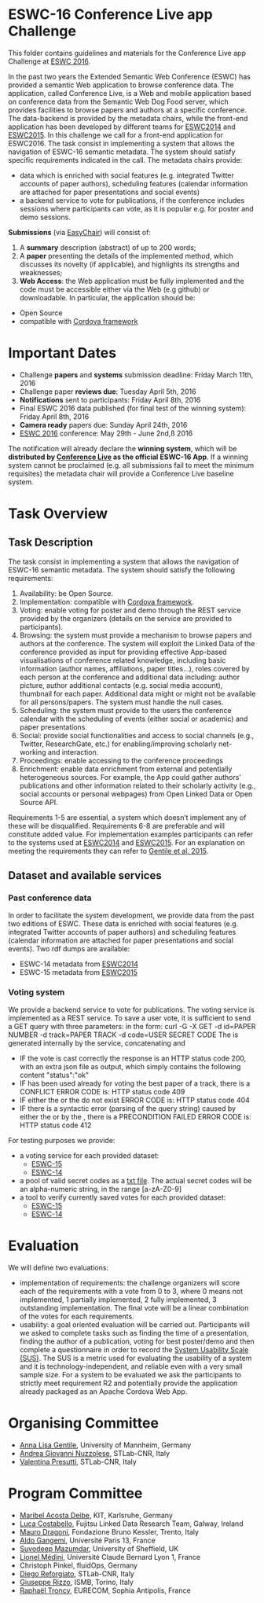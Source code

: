# ESWC-16 Conference Live app Challenge

This folder contains guidelines and materials for the Conference Live app Challenge at [ESWC 2016](http://2016.eswc-conferences.org/).

In the past two years the Extended Semantic Web Conference (ESWC) has provided a semantic Web application to browse conference data. 
The application, called Conference Live, is a Web and mobile application based on conference data from the Semantic Web Dog Food server, which provides facilities to browse papers and authors at a specific conference. The data-backend is provided by the metadata chairs, while the front-end application has been developed by different teams for [ESWC2014](http://oak.dcs.shef.ac.uk/eswc2014) and [ESWC2015](http://oak.dcs.shef.ac.uk/eswc2015). In this challenge we call for a front-end application for ESWC2016. The task consist in implementing a system that allows the navigation of ESWC-16 semantic metadata. The system should satisfy specific requirements indicated in the call. The metadata chairs provide:

- data which is enriched with social features (e.g. integrated Twitter accounts of paper authors), scheduling features (calendar information are attached for paper presentations and social events)
- a backend service to vote for publications, if the conference includes sessions where participants can vote, as it is popular e.g. for poster and demo sessions.


**Submissions** (via [EasyChair](https://easychair.org/conferences/?conf=conferenceliveeswc16)) will consist of:

1. A **summary** description (abstract) of up to 200 words;
2. A **paper** presenting the details of the implemented method, which discusses its novelty (if applicable), and highlights its strengths and weaknesses;
3. **Web Access**: the Web application must be fully implemented and the code must be accessible either via the Web (e.g github) or downloadable. In particular, the application should be:
  - Open Source
  - compatible with [Cordova framework](https://cordova.apache.org/)


# Important Dates

- Challenge **papers** and **systems** submission deadline: Friday March 11th, 2016
- Challenge paper **reviews due**: Tuesday April 5th, 2016
- **Notifications** sent to participants: Friday April 8th, 2016
- Final ESWC 2016 data published (for final test of the winning system): Friday April 8th, 2016
- **Camera ready** papers due: Sunday April 24th, 2016
- [ESWC 2016](http://2016.eswc-conferences.org/) conference: May 29th - June 2nd,ß 2016


The notification will already declare the **winning system**, which will be **distributed by [Conference Live](https://play.google.com/store/apps/developer?id=Conference+Live) as the official ESWC-16 App**. 
If a winning system cannot be proclaimed (e.g. all submissions fail to meet the minimum requisites) the metadata chair will provide a Conference Live baseline system.


# Task Overview

## Task Description

The task consist in implementing a system that allows the navigation of ESWC-16 semantic metadata. The system should satisfy the following requirements:

1. Availability: be Open Source.
2. Implementation: compatible with [Cordova framework](https://cordova.apache.org/).
3. Voting: enable voting for poster and demo through the REST service provided by the organizers (details on the service are provided to participants).
4. Browsing: the system must provide a mechanism to browse papers and authors at the conference. The system will exploit the Linked Data of the conference provided as input for providing effective App-based visualisations of conference related knowledge, including basic information (author names, affiliations, paper titles...), roles covered by each person at the conference and additional data including: author picture, author additional contacts (e.g. social media account), thumbnail for each paper. Additional data might or might not be available for all persons/papers. The system must handle the null cases.
5. Scheduling: the system must provide to the users the conference calendar with the scheduling of events (either social or academic) and paper presentations.
6. Social: provide social functionalities and access to social channels (e.g., Twitter, ResearchGate, etc.) for enabling/improving scholarly net- working and interaction.
7. Proceedings: enable accessing to the conference proceedings
8. Enrichment: enable data enrichment from external and potentially heterogeneous sources. For example, the App could gather authors’ publications and other information related to their scholarly activity (e.g., social accounts or personal webpages) from Open Linked Data or Open Source API.


Requirements 1-5 are essential, a system which doesn’t implement any of these will be disqualified. Requirements 6-8 are preferable and will constitute added value. For implementation examples participants can refer to the systems used at [ESWC2014](http://oak.dcs.shef.ac.uk/eswc2014) and [ESWC2015](http://oak.dcs.shef.ac.uk/eswc2015). For an explanation on meeting the requirements they can refer to [Gentile et al. 2015](∫http://www.www2015.it/documents/proceedings/companion/p1007.pdf).

## Dataset and available services

### Past conference data 
In order to facilitate the system development, we provide data from the past two editions of ESWC.
These data is enriched with social features (e.g. integrated Twitter accounts of paper authors) and scheduling features (calendar information are attached for paper presentations and social events).
Two rdf dumps are available:

  - ESWC-14 metadata from [ESWC2014](./pastConferences_data/eswc2014.rdf)
  - ESWC-15 metadata from [ESWC2015](./pastConferences_data/eswc2015.rdf)

### Voting system 
We provide a backend service to vote for publications. 
The voting service is implemented as a REST service.
To save a user vote, it is sufficient to send a GET query with three parameters: <paper-number> <paper-track> <secret-code> in the form: curl -G -X
GET -d id=PAPER NUMBER -d track=PAPER TRACK -d code=USER SECRET CODE
The <paper-id> is generated internally by the service, concatenating <paper- track> and <paper-number>
- IF the vote is cast correctly the response is an HTTP status code 200, with an extra json file as output, which simply contains the following content "status":"ok"
- IF <secrect-code> has been used already for voting the best paper of a track, there is a CONFLICT ERROR CODE is: HTTP status code 409
- IF either the <paper-id> or the <secrect-code> do not exist ERROR CODE is: HTTP status code 404
- IF there is a syntactic error (parsing of the query string) caused by either the <paper-id> or by the <secrect-code>, there is a PRECONDITION FAILED ERROR CODE is: HTTP status code 412

For testing purposes we provide:
- a voting service for each provided dataset:
  - [ESWC-15](http://wit.istc.cnr.it/eswc2015/vote)
  - [ESWC-14](http://wit.istc.cnr.it/eswc2014/vote)
- a pool of valid secret codes as a [txt file](./voting_resources/voting_tokens.txt). The actual secret codes will be an alpha-numeric string, in the range [a-zA-Z0-9]
- a tool to verify currently saved votes for each provided dataset:
  - [ESWC-15](http://wit.istc.cnr.it/eswc2015/vote/list)
  - [ESWC-14](http://wit.istc.cnr.it/eswc2014/vote/list)


# Evaluation

We will define two evaluations:
- implementation of requirements: the challenge organizers will score each of the requirements with a vote from 0 to 3, where 0 means not implemented, 1 partially implemented, 2 fully implemented, 3 outstanding implementation. The final vote will be a linear combination of the votes for each requirements.
- usability: a goal oriented evaluation will be carried out. Participants will we asked to complete tasks such as finding the time of a presentation, finding the author of a publication, voting for best poster/demo and then complete a questionnaire in order to record the [System Usability Scale (SUS)](http://cui.unige.ch/isi/icle-wiki/_media/ipm:test-suschapt.pdf). The SUS is a metric used for evaluating the usability of a system and it is technology-independent, and reliable even with a very small sample size.
For a system to be evaluated we ask the participants to strictly meet requirement R2 and potentially provide the application already packaged as an Apache Cordova Web App.


# Organising Committee

- [Anna Lisa Gentile](http://dws.informatik.uni-mannheim.de/en/people/researchers/annalisa/), University of Mannheim, Germany
- [Andrea Giovanni Nuzzolese](http://www.cs.unibo.it/~nuzzoles/), STLab-CNR, Italy
- [Valentina Presutti](http://stlab.istc.cnr.it/stlab/User:ValentinaPresutti), STLab-CNR, Italy

# Program Committee

- [Maribel Acosta Deibe](http://www.aifb.kit.edu/web/Maribel_Acosta/en), KIT, Karlsruhe, Germany
- [Luca Costabello](http://luca.costabello.info/), Fujitsu Linked Data Research Team, Galway, Ireland
- [Mauro Dragoni](http://shell.fbk.eu/people/profile/dragoni), Fondazione Bruno Kessler, Trento, Italy
- [Aldo Gangemi](http://www.istc.cnr.it/people/aldo-gangemi), Université Paris 13, France
- [Suvodeep Mazumdar](http://staffwww.dcs.shef.ac.uk/people/S.Mazumdar), University of Sheffield, UK
- [Lionel Médini](http://liris.cnrs.fr/lionel.medini/), Université Claude Bernard Lyon 1, France
- Christoph Pinkel, fluidOps, Germany
- [Diego Reforgiato](http://www.istc.cnr.it/people/diego-reforgiato-recupero), STLab-CNR, Italy
- [Giuseppe Rizzo](http://giusepperizzo.github.io/), ISMB, Torino, Italy
- [Raphaël Troncy](http://www.eurecom.fr/~troncy/), EURECOM, Sophia Antipolis, France


